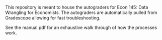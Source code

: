 This repository is meant to house the autograders for Econ 145: Data Wrangling for Economists. The autograders are automatically pulled from Gradescope allowing for fast troubleshooting.

See the manual.pdf for an exhaustive walk through of how the processes work. 